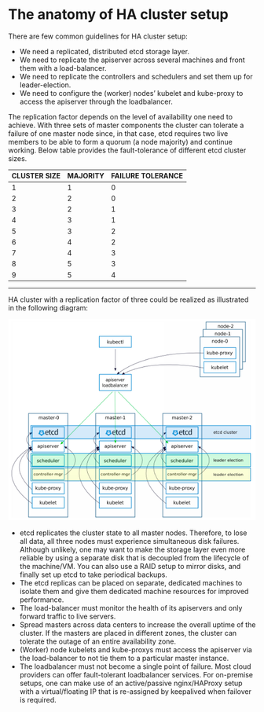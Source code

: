 # The anatomy of HA cluster setup

There are few common guidelines for HA cluster setup:

- We need a replicated, distributed etcd storage layer.
- We need to replicate the apiserver across several machines and front them with a load-balancer.
- We need to replicate the controllers and schedulers and set them up for leader-election.
- We need to configure the (worker) nodes’ kubelet and kube-proxy to access the apiserver through the loadbalancer.

The replication factor depends on the level of availability one need to achieve. With three sets of master components the cluster can tolerate a failure of one master node since, in that case, etcd requires two live members to be able to form a quorum (a node majority) and continue working. Below table provides the fault-tolerance of different etcd cluster sizes.

CLUSTER SIZE|MAJORITY|FAILURE TOLERANCE
---|---|---
1|1|0
2|2|0
3|2|1
4|3|1
5|3|2
6|4|2
7|4|3
8|5|3
9|5|4

---
HA cluster with a replication factor of three could be realized as illustrated in the following diagram:

![alt text](https://github.com/Shwetanshu/Kubernetes-example/blob/master/img/HA_Cluster.png)

- etcd replicates the cluster state to all master nodes. Therefore, to lose all data, all three nodes must experience simultaneous disk failures. Although unlikely, one may want to make the storage layer even more reliable by using a separate disk that is decoupled from the lifecycle of the machine/VM. You can also use a RAID setup to mirror disks, and finally set up etcd to take periodical backups.
- The etcd replicas can be placed on separate, dedicated machines to isolate them and give them dedicated machine resources for improved performance.
- The load-balancer must monitor the health of its apiservers and only forward traffic to live servers.
- Spread masters across data centers to increase the overall uptime of the cluster. If the masters are placed in different zones, the cluster can tolerate the outage of an entire availability zone.
- (Worker) node kubelets and kube-proxys must access the apiserver via the load-balancer to not tie them to a particular master instance.
- The loadbalancer must not become a single point of failure. Most cloud providers can offer fault-tolerant loadbalancer services. For on-premise setups, one can make use of an active/passive nginx/HAProxy setup with a virtual/floating IP that is re-assigned by keepalived when failover is required.
